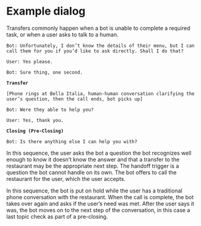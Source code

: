 # Example dialog

Transfers commonly happen when a bot is unable to complete a required task, or when a user asks to talk to a human.

`Bot: Unfortunately, I don’t know the details of their menu, but I can call them for you if you’d like to ask directly. Shall I do that?`

`User: Yes please.`&#x20;

`Bot: Sure thing, one second.`&#x20;

**`Transfer`**

`[Phone rings at Bella Italia, human-human conversation clarifying the user’s question, then the call ends, bot picks up]`

`Bot: Were they able to help you?`

`User: Yes, thank you.`&#x20;

**`Closing (Pre-Closing)`**

`Bot: Is there anything else I can help you with?`

In this sequence, the user asks the bot a question the bot recognizes well enough to know it doesn’t know the answer and that a transfer to the restaurant may be the appropriate next step. The handoff trigger is a question the bot cannot handle on its own. The bot offers to call the restaurant for the user, which the user accepts.

In this sequence, the bot is put on hold while the user has a traditional phone conversation with the restaurant. When the call is complete, the bot takes over again and asks if the user’s need was met. After the user says it was, the bot moves on to the next step of the conversation, in this case a last topic check as part of a pre-closing.

